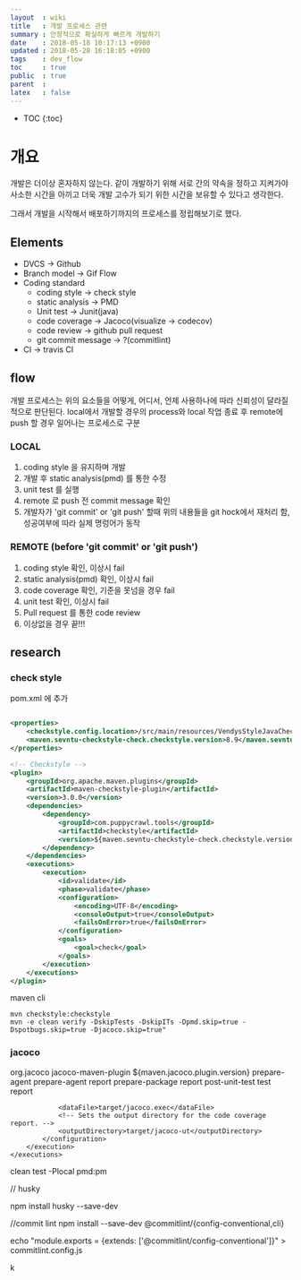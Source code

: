 ```yaml
---
layout  : wiki
title   : 개발 프로세스 관련
summary : 안정적으로 확실하게 빠르게 개발하기
date    : 2018-05-18 10:17:13 +0900
updated : 2018-05-28 16:18:05 +0900
tags    : dev_flow
toc     : true
public  : true
parent  : 
latex   : false
---
```

* TOC
{:toc}

# 개요
개발은 더이상 혼자하지 않는다.
같이 개발하기 위해 서로 간의 약속을 정하고 지켜가야 사소한 시간을 아끼고
더욱 개발 고수가 되기 위한 시간을 보유할 수 있다고 생각한다.

그래서 개발을 시작해서 배포하기까지의 프로세스를 정립해보기로 했다.

## Elements
* DVCS -> Github
* Branch model -> Gif Flow
* Coding standard
    * coding style -> check style
    * static analysis -> PMD
    * Unit test -> Junit(java)
    * code coverage -> Jacoco(visualize -> codecov)
    * code review -> github pull request
    * git commit message -> ?(commitlint)
* CI -> travis CI

## flow
개발 프로세스는 
위의 요소들을 어떻게, 어디서, 언제 사용하나에 따라 신뢰성이 달라질적으로 판단된다.
local에서 개발할 경우의 process와 
local 작업 종료 후 remote에 push 할 경우 일어나는 프로세스로 구분

### LOCAL
1. coding style 을 유지하며 개발
2. 개발 후 static analysis(pmd) 를 통한 수정
3. unit test 를 실행
4. remote 로 push 전 commit message 확인
5. 개발자가 'git commit' or 'git push' 할때 위의 내용들을 git hock에서 재처리 함, 성공여부에 따라 실제 명렁어가 동작



### REMOTE (before 'git commit' or 'git push')
1. coding style 확인, 이상시 fail
2. static analysis(pmd) 확인, 이상시 fail
3. code coverage 확인, 기준을 못넘을 경우 fail
4. unit test 확인, 이상시 fail
5. Pull request 를 통한 code review
6. 이상없을 경우 끝!!!


## research

### check style
pom.xml 에 추가
```xml

<properties>
    <checkstyle.config.location>/src/main/resources/VendysStyleJavaCheckStyleConfig.xml</checkstyle.config.location>
    <maven.sevntu-checkstyle-check.checkstyle.version>8.9</maven.sevntu-checkstyle-check.checkstyle.version>
</properties>

<!-- Checkstyle -->
<plugin>
    <groupId>org.apache.maven.plugins</groupId>
    <artifactId>maven-checkstyle-plugin</artifactId>
    <version>3.0.0</version>
    <dependencies>
        <dependency>
            <groupId>com.puppycrawl.tools</groupId>
            <artifactId>checkstyle</artifactId>
            <version>${maven.sevntu-checkstyle-check.checkstyle.version}</version>
        </dependency>
    </dependencies>
    <executions>
        <execution>
            <id>validate</id>
            <phase>validate</phase>
            <configuration>
                <encoding>UTF-8</encoding>
                <consoleOutput>true</consoleOutput>
                <failsOnError>true</failsOnError>
            </configuration>
            <goals>
                <goal>check</goal>
            </goals>
        </execution>
    </executions>
</plugin>

```
maven cli
```
mvn checkstyle:checkstyle
mvn -e clean verify -DskipTests -DskipITs -Dpmd.skip=true -Dspotbugs.skip=true -Djacoco.skip=true"
```

### jacoco 
<!-- JaCoCo configuration -->
<plugin>
    <groupId>org.jacoco</groupId>
    <artifactId>jacoco-maven-plugin</artifactId>
    <version>${maven.jacoco.plugin.version}</version>
    <executions>
        <execution>
            <id>prepare-agent</id>
            <goals>
                <goal>prepare-agent</goal>
            </goals>
        </execution>
        <execution>
            <id>report</id>
            <phase>prepare-package</phase>
            <goals>
                <goal>report</goal>
            </goals>
        </execution>
        <execution>
            <id>post-unit-test</id>
            <phase>test</phase>
            <goals>
                <goal>report</goal>
            </goals>
            <configuration>
                <!-- Sets the path to the file which contains the execution data. -->

                <dataFile>target/jacoco.exec</dataFile>
                <!-- Sets the output directory for the code coverage report. -->
                <outputDirectory>target/jacoco-ut</outputDirectory>
            </configuration>
        </execution>
    </executions>
</plugin>


clean test -Plocal pmd:pm



// husky

npm install husky --save-dev


//commit lint
npm install --save-dev @commitlint/{config-conventional,cli}

echo "module.exports = {extends: ['@commitlint/config-conventional']}" > commitlint.config.js








































k

